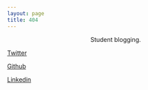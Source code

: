 ```yaml
---
layout: page
title: 404
---
```


<center>Student blogging.</center>

[Twitter](https://twitter.com/A_l_dan)

[Github](https://github.com/A-I-dan)

[Linkedin](https://www.linkedin.com/in/aidan-wilson-710314174/)
